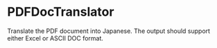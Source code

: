 # PDFDocTranslator
Translate the PDF document into Japanese. The output should support either Excel or ASCII DOC format.
